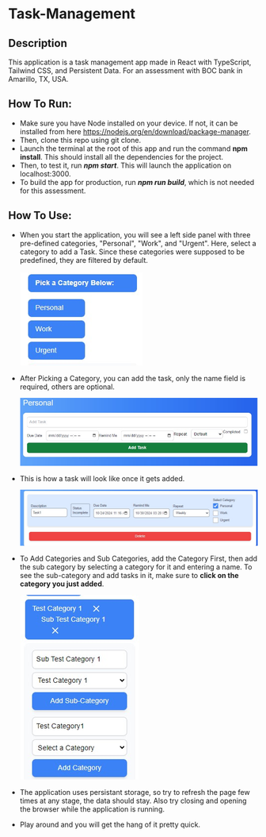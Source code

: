 # Task-Management

## Description
This application is a task management app made in React with TypeScript, Tailwind CSS, and Persistent Data. For an assessment with BOC bank in Amarillo, TX, USA.

## How To Run:
- Make sure you have Node installed on your device. If not, it can be installed from here https://nodejs.org/en/download/package-manager.
- Then, clone this repo using git clone.
- Launch the terminal at the root of this app and run the command **npm install**. This should install all the dependencies for the project.
- Then, to test it, run ***npm start***. This will launch the application on localhost:3000.
- To build the app for production, run ***npm run build***, which is not needed for this assessment.

## How To Use:
- When you start the application, you will see a left side panel with three pre-defined categories, "Personal", "Work", and "Urgent". Here, select a category to add a Task. Since these categories were supposed to be predefined, they are filtered by default.
  
  ![alt text](https://github.com/sparshrawlani/Task-Management/blob/main/images/select_category.jpg)
  
- After Picking a Category, you can add the task, only the name field is required, others are optional.

  ![alt text](https://github.com/sparshrawlani/Task-Management/blob/main/images/start_adding_task.jpg)

- This is how a task will look like once it gets added.

  ![alt text](https://github.com/sparshrawlani/Task-Management/blob/main/images/added_task.jpg)

- To Add Categories and Sub Categories, add the Category First, then add the sub category by selecting a category for it and entering a name. To see the sub-category and add tasks in it, make sure to **click on the category you just added**.

  ![alt text](https://github.com/sparshrawlani/Task-Management/blob/main/images/subCategory.jpg)
  
- The application uses persistant storage, so try to refresh the page few times at any stage, the data should stay. Also try closing and opening the browser while the application is running.
  
- Play around and you will get the hang of it pretty quick.
